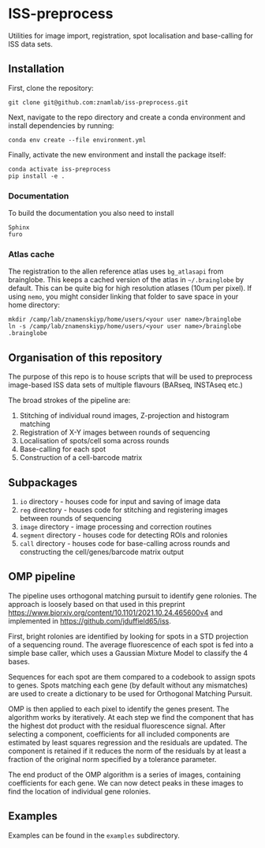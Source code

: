 # ISS-preprocess
Utilities for image import, registration, spot localisation and base-calling for ISS data sets.

## Installation
First, clone the repository:
```
git clone git@github.com:znamlab/iss-preprocess.git
```

Next, navigate to the repo directory and create a conda environment and install dependencies by running:
```
conda env create --file environment.yml
```

Finally, activate the new environment and install the package itself:
```
conda activate iss-preprocess
pip install -e .
```

### Documentation

To build the documentation you also need to install 
```
Sphinx
furo
```

### Atlas cache

The registration to the allen reference atlas uses `bg_atlasapi` from brainglobe. This
keeps a cached version of the atlas in `~/.brainglobe` by default. This can be quite 
big for high resolution atlases (10um per pixel). If using `nemo`, you might consider
linking that folder to save space in your home directory:
```
mkdir /camp/lab/znamenskiyp/home/users/<your user name>/brainglobe
ln -s /camp/lab/znamenskiyp/home/users/<your user name>/brainglobe .brainglobe
```

## Organisation of this repository

The purpose of this repo is to house scripts that will be used to preprocess image-based ISS data sets of multiple flavours (BARseq, INSTAseq etc.)

The broad strokes of the pipeline are:

1. Stitching of individual round images, Z-projection and histogram matching
2. Registration of X-Y images between rounds of sequencing
3. Localisation of spots/cell soma across rounds
4. Base-calling for each spot
5. Construction of a cell-barcode matrix

## Subpackages

1. `io` directory - houses code for input and saving of image data
2. `reg` directory - houses code for stitching and registering images between rounds of sequencing
3. `image` directory - image processing and correction routines
4. `segment` directory - houses code for detecting ROIs and rolonies
5. `call` directory - houses code for base-calling across rounds and constructing the cell/genes/barcode matrix output

## OMP pipeline

The pipeline uses orthogonal matching pursuit to identify gene rolonies. The approach
is loosely based on that used in this preprint https://www.biorxiv.org/content/10.1101/2021.10.24.465600v4
and implemented in https://github.com/jduffield65/iss.

First, bright rolonies are identified by looking for spots in a STD projection
of a sequencing round. The average fluorescence of each spot is fed into a simple
base caller, which uses a Gaussian Mixture Model to classify the 4 bases.

Sequences for each spot are them compared to a codebook to assign spots to genes.
Spots matching each gene (by default without any mismatches) are used to create 
a dictionary to be used for Orthogonal Matching Pursuit. 

OMP is then applied to each pixel to identify the genes present. 
The algorithm works by iteratively. At each step we find the component that has
the highest dot product with the residual fluorescence signal. After selecting
a component, coefficients for all included components are estimated by least
squares regression and the residuals are updated. The component is retained
if it reduces the norm of the residuals by at least a fraction of the original
norm specified by a tolerance parameter.

The end product of the OMP algorithm is a series of images, containing coefficients
for each gene. We can now detect peaks in these images to find the location of 
individual gene rolonies.

## Examples
Examples can be found in the `examples` subdirectory.